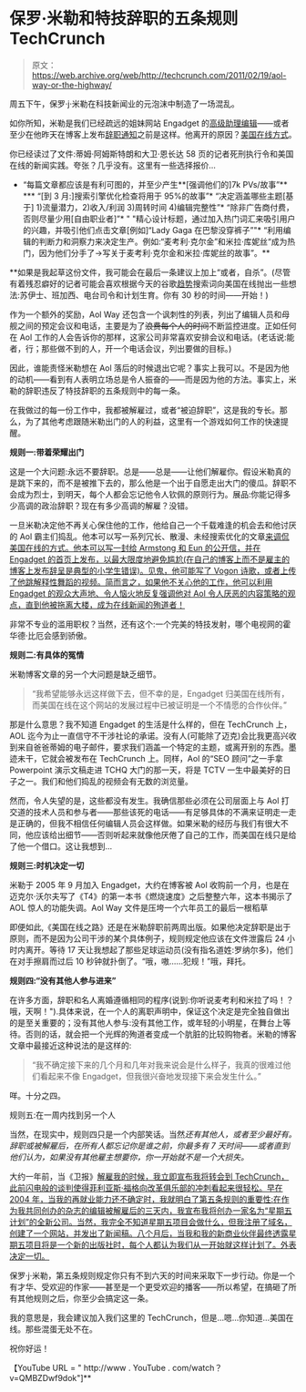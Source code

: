 # 保罗·米勒和特技辞职的五条规则 TechCrunch

> 原文：<https://web.archive.org/web/http://techcrunch.com/2011/02/19/aol-way-or-the-highway/>

周五下午，保罗·j·米勒在科技新闻业的元泡沫中制造了一场混乱。

如你所知，米勒是我们已经疏远的姐妹网站 Engadget 的[高级助理编辑](https://web.archive.org/web/20230203005212/http://www.engadget.com/editor/paul-miller)——或者至少在他昨天在博客上发布[辞职通知](https://web.archive.org/web/20230203005212/http://pauljmiller.com/?p=5)之前是这样。他离开的原因？[美国在线方式](https://web.archive.org/web/20230203005212/http://www.businessinsider.com/the-aol-way)。

你已经读过了文件:蒂姆·阿姆斯特朗和大卫·恩长达 58 页的记者死刑执行令和美国在线的新闻实践。夸张？几乎没有。这里有一些选择报价…

*   “每篇文章都应该是有利可图的，并至少产生**[强调他们的]7k PVs/故事”**
***   “[到 3 月:]搜索引擎优化检查将用于 95%的故事”*   “决定涵盖哪些主题[基于] 1)流量潜力，2)收入/利润 3)周转时间 4)编辑完整性”*   “除非广告商付费，否则尽量少用[自由职业者]”*   " "精心设计标题，通过加入热门词汇来吸引用户的兴趣，并吸引他们点击文章[例如]“Lady Gaga 在巴黎没穿裤子”"*   “利用编辑的判断力和洞察力来决定生产。例如:“麦考利·克尔金”和米拉·库妮丝“成为热门，因为他们分手了->写关于麦考利·克尔金和米拉·库妮丝的故事”。**

 **如果是我起草这份文件，我可能会在最后一条建议上加上“或者，自杀”。(尽管有着残忍癖好的记者可能会喜欢根据今天的谷歌[趋势](https://web.archive.org/web/20230203005212/http://www.google.com/trends)搜索词向美国在线抛出一些想法:苏伊士、班加西、电台司令和计划生育。你有 30 秒的时间——开始！)

作为一个额外的奖励，Aol Way 还包含一个讽刺性的列表，列出了编辑人员和母舰之间的预定会议和电话，主要是为了~~浪费每个人的时间~~不断监控进度。正如任何在 Aol 工作的人会告诉你的那样，这家公司非常喜欢安排会议和电话。(老话说:能者，行；那些做不到的人，开一个电话会议，列出要做的目标。)

因此，谁能责怪米勒想在 Aol 落后的时候退出它呢？事实上我可以。不是因为他的动机——看到有人表明立场总是令人振奋的——而是因为他的方法。事实上，米勒的辞职违反了特技辞职的五条规则中的每一条。

在我做过的每一份工作中，我都被解雇过，或者“被迫辞职”，这是我的专长。那么，为了其他考虑跟随米勒出门的人的利益，这里有一个游戏如何工作的快速提醒。

**规则一:带着荣耀出门**

这是一个大问题:永远不要辞职。总是——总是——让他们解雇你。假设米勒真的是跳下来的，而不是被推下去的，那么他是一个出于自愿走出大门的傻瓜。辞职不会成为烈士，到明天，每个人都会忘记他令人钦佩的原则行为。展品:你能记得多少高调的政治辞职？现在有多少高调的解雇？没错。

一旦米勒决定他不再关心保住他的工作，他给自己一个千载难逢的机会去和他讨厌的 Aol 霸主们捣乱。他本可以写一系列冗长、散漫、未经搜索优化的文章[来调侃美国在线的方式。他本可以写一封给 Armstong 和 Eun 的公开信，并在 Engadget 的首页上发布，以最大限度地避免尴尬(在自己的博客上而不是雇主的博客上发布辞呈是典型的小学生错误)。见鬼，他可能写了 Vogon 诗歌，或者上传了他跳解释性舞蹈的视频。简而言之，如果他不关心他的工作，他可以利用 Engadget 的观众大声地、令人恼火地反复强调他对 Aol 令人厌恶的内容策略的观点，直到他被拖离大楼，成为在线新闻的殉道者！](https://web.archive.org/web/20230203005212/https://techcrunch.com/2011/01/23/theres-no-i-in-tim/)

非常不专业的滥用职权？当然，还有这个:一个完美的特技发射，哪个电视网的霍华德·比厄会感到骄傲。

**规则二:有具体的冤情**

米勒博客文章的另一个大问题是缺乏细节。

> “我希望能够永远这样做下去，但不幸的是，Engadget 归美国在线所有，而美国在线在这个网站的发展过程中已被证明是一个不情愿的合作伙伴。”

那是什么意思？我不知道 Engadget 的生活是什么样的，但在 TechCrunch 上，AOL 迄今为止一直信守不干涉社论的承诺。没有人(可能除了迈克)会比我更高兴收到来自爸爸蒂姆的电子邮件，要求我们涵盖一个特定的主题，或离开别的东西。墨迹未干，它就会被发布在 TechCrunch 上。同样，Aol 的“SEO 顾问”之一手拿 Powerpoint 演示文稿走进 TCHQ 大门的那一天，将是 TCTV 一生中最美好的日子之一。我们和他们捣乱的视频会有无数的浏览量。

然而，令人失望的是，这些都没有发生。我确信那些必须在公司层面上与 Aol 打交道的技术人员和参与者——那些该死的电话——有足够具体的不满来证明走一走是正确的，但我不相信任何编辑人员会这样做。如果米勒的经历与我们有很大不同，他应该给出细节——否则听起来就像他厌倦了自己的工作，而美国在线只是给了他一个借口。这让我想到…

**规则三:时机决定一切**

米勒于 2005 年 9 月加入 Engadget，大约在博客被 Aol 收购前一个月，也是在迈克尔·沃尔夫写了《T4》的第一本书《燃烧速度》之后整整六年，这本书揭示了 AOL 惊人的功能失调。Aol Way 文件是压垮一个六年员工的最后一根稻草

即便如此,《美国在线之路》还是在米勒辞职前两周出版。如果他决定辞职是出于原则，而不是因为公司干涉的某个具体例子，规则规定他应该在文件泄露后 24 小时内离开。等待 17 天让我想起了那些足球运动员(没有指名道姓:罗纳尔多)，他们在对手擦肩而过后 10 秒钟就扑倒了。“哦，嗷……犯规！”哦，拜托。

**规则四:“没有其他人参与进来”**

在许多方面，辞职和名人离婚遵循相同的程序(说到:你听说麦考利和米拉了吗！？哦，天啊！").具体来说，在一个人的离职声明中，保证这个决定是完全独自做出的是至关重要的；没有其他人参与:没有其他工作，或年轻的小明星，在舞台上等待。否则的话，就会把一个光辉的殉道者变成一个肮脏的比较购物者。米勒的博客文章中最接近这种说法的是这样的:

> “我不确定接下来的几个月和几年对我来说会是什么样子，我真的很难过他们看起来不像 Engadget，但我很兴奋地发现接下来会发生什么。”

咩。十分之四。

规则五:在一周内找到另一个人

当然，在现实中，规则四只是一个内部笑话。当然*还有其他人，或者至少最好有。辞职或被解雇后，在所有人都忘记你是谁之前，你最多有 7 天时间——或者直到他们认为，如果没有其他雇主想要你，你一开始就不是一个大损失。*

大约一年前，当《卫报》[解雇我的时候，我立即宣布我将转会到 TechCrunch，此前闪电般的谈判使得菲利亚斯·福格向改革俱乐部的冲刺看起来很轻松。早在 2004 年，当我的再就业能力还不确定时，我就明白了第五条规则的重要性:在作为我共同创办的杂志的编辑被解雇后的三天内，我宣布我将创办一家名为“星期五计划”的全新公司。当然，我完全不知道星期五项目会做什么，但我注册了域名，创建了一个网站，并发出了新闻稿。八个月后，当我和我的新商业伙伴最终透露星期五项目将是一个新的出版社时，每个人都认为我们从一开始就这样计划了。外表决定一切。](https://web.archive.org/web/20230203005212/http://www.guardian.co.uk/technology/2009/jul/23/not-safe-for-work-goodbye)

保罗·j·米勒，第五条规则规定你只有不到六天的时间来采取下一步行动。你是一个有才华、受欢迎的作家——甚至是一个更受欢迎的播客——所以希望，在搞砸了所有其他规则之后，你至少会搞定这一条。

我的意思是，我会建议加入我们这里的 TechCrunch，但是…嗯…你知道…美国在线。那些混蛋无处不在。

祝你好运！

【YouTube URL = " http://www . YouTube . com/watch？v=QMBZDwf9dok"]**